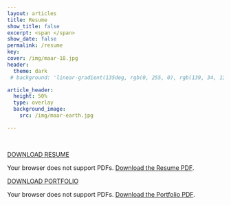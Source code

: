 ```yaml
---
layout: articles
title: Resume
show_title: false
excerpt: <span </span>
show_date: false
permalink: /resume
key: 
cover: /img/maar-18.jpg
header:
  theme: dark
 # background: 'linear-gradient(135deg, rgb(0, 255, 0), rgb(139, 34, 139, .1))'

article_header:
  height: 50%
  type: overlay
  background_image:
    src: /img/maar-earth.jpg

---
```


<br>

<a href="/img/pdf/02_Bruna-Resume.pdf" rel="resume" target="_blank">DOWNLOAD RESUME </a> <br>

<object data="/img/pdf/02_Bruna-Resume.pdf#toolbar=0&zoom=100" type="application/pdf" width="100%" height="1024px">
  <p>Your browser does not support PDFs. <a href="/img/pdf/02_Bruna-Resume.pdf">Download the Resume PDF</a>.</p>
</object>

<a href="/img/pdf/03_Bruna-Portfolio.pdf" rel="portfolio" target="_blank">DOWNLOAD PORTFOLIO </a> <br>

<object data="/img/pdf/03_Bruna-Portfolio.pdf#toolbar=0&zoom=100" type="application/pdf" width="100%" height="1200px">
  <p>Your browser does not support PDFs. <a href="/img/pdf/03_Bruna-Portfolio.pdf">Download the Portfolio PDF</a>.</p>
</object>
